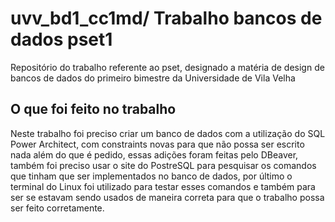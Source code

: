 # uvv_bd1_cc1md/ Trabalho bancos de dados pset1  
Repositório do trabalho referente ao pset, designado a matéria de design de bancos de dados do primeiro bimestre da Universidade de Vila Velha
## O que foi feito no trabalho
Neste trabalho foi preciso criar um banco de dados com a utilização do SQL Power Architect, com constraints novas para que não possa ser escrito nada além do que é pedido, essas adições foram feitas pelo DBeaver, também foi preciso usar o site do PostreSQL para pesquisar os comandos que tinham que ser implementados no banco de dados, por último o terminal do Linux foi utilizado para testar esses comandos e também para ser se estavam sendo usados de maneira correta para que o trabalho possa ser feito corretamente.

